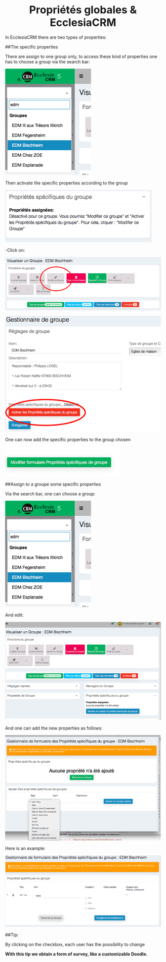 # <center><big>Propriétés globales & Ecclesia**CRM** </big></center>

In EcclesiaCRM there are two types of properties: 

##The specific properties

There are assign to one group only, to access these kind of properties one has to choose a group via the search bar:  

![Screenshot](../../../../img/group/admin/searchGroup.png)

Then activate the specific properties according to the group 

![Screenshot](../../../../img/group/admin/specificPropsSettings1.png)

-Click on: 

![Screenshot](../../../../img/group/admin/specificPropsSettings2.png)


![Screenshot](../../../../img/group/admin/specificPropsSettings3.png)

One can now add the specific properties to the group chosen 

![Screenshot](../../../../img/group/admin/specificPropsSettings4.png)

##Assign to a groupe some specific properties

Via the search bar, one can choose a group: 

![Screenshot](../../../../img/group/admin/searchGroup.png)

And edit:

![Screenshot](../../../../img/group/admin/specificPropsSettings6.png)

And one can add the new properties as follows:  

![Screenshot](../../../../img/group/admin/specificPropsSettings5.png)

Here is an example: 

![Screenshot](../../../../img/group/admin/specificPropsSettings7.png)

##Tip:

By clicking on the checkbox, each user has the possibility to change

**With this tip we obtain a form of survey, like a customizable Doodle.**
